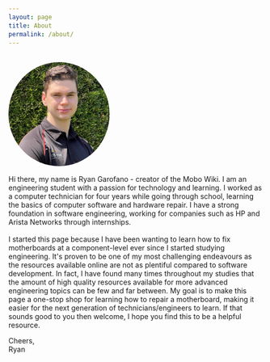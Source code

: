 ```yaml
---
layout: page
title: About
permalink: /about/
---
```


<br/>
<img src="/assets/IMG_2664.jpg" style="border-radius: 50%;" width="200" />
<br/>

Hi there, my name is Ryan Garofano - creator of the Mobo Wiki. I am an engineering student with a passion for technology and learning. I worked as a computer technician for four years while going through school, learning the basics of computer software and hardware repair. I have a strong foundation in software engineering, working for companies such as HP and Arista Networks through internships.<br/><br/>
I started this page because I have been wanting to learn how to fix motherboards at a component-level ever since I started studying engineering. It's proven to be one of my most challenging endeavours as the resources available online are not as plentiful compared to software development. In fact, I have found many times throughout my studies that the amount of high quality resources available for more advanced engineering topics can be few and far between. My goal is to make this page a one-stop shop for learning how to repair a motherboard, making it easier for the next generation of technicians/engineers to learn. If that sounds good to you then welcome, I hope you find this to be a helpful resource.

Cheers,<br/>
Ryan
